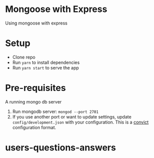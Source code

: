 # Mongoose with Express

Using mongoose with express 

# Setup 
- Clone repo
- Run `yarn` to install dependencies
- Run `yarn start` to serve the app

# Pre-requisites 

A running mongo db server

1. Run mongodb server: `mongod --port 2701`  
2. If you use another port or want to update settings, update `config/development.json` with your configuration. This is a [convict](https://github.com/mozilla/node-convict) configuration format.  
 # users-questions-answers
